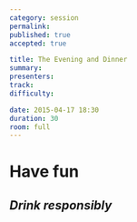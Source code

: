 ```yaml
---
category: session
permalink:
published: true
accepted: true

title: The Evening and Dinner
summary:
presenters: 
track:
difficulty:

date: 2015-04-17 18:30
duration: 30
room: full
---
```


# Have fun

## *Drink responsibly*